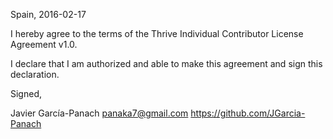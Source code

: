 Spain, 2016-02-17

I hereby agree to the terms of the Thrive Individual Contributor License Agreement v1.0.

I declare that I am authorized and able to make this agreement and sign this declaration.

Signed,

Javier García-Panach panaka7@gmail.com https://github.com/JGarcia-Panach
